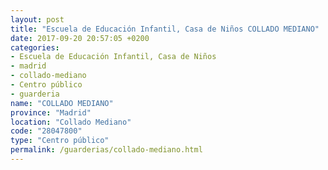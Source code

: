```yaml
---
layout: post
title: "Escuela de Educación Infantil, Casa de Niños COLLADO MEDIANO"
date: 2017-09-20 20:57:05 +0200
categories:
- Escuela de Educación Infantil, Casa de Niños
- madrid
- collado-mediano
- Centro público
- guarderia
name: "COLLADO MEDIANO"
province: "Madrid"
location: "Collado Mediano"
code: "28047800"
type: "Centro público"
permalink: /guarderias/collado-mediano.html
---
```

